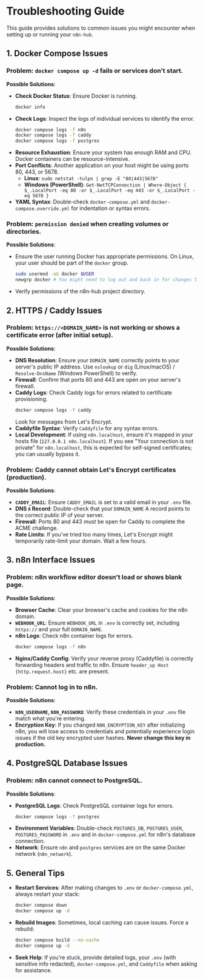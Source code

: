 # Troubleshooting Guide

This guide provides solutions to common issues you might encounter when setting up or running your `n8n-hub`.

## 1. Docker Compose Issues

### Problem: `docker compose up -d` fails or services don't start.

**Possible Solutions**:

*   **Check Docker Status**: Ensure Docker is running.
    ```bash
    docker info
    ```
*   **Check Logs**: Inspect the logs of individual services to identify the error.
    ```bash
    docker compose logs -f n8n
    docker compose logs -f caddy
    docker compose logs -f postgres
    ```
*   **Resource Exhaustion**: Ensure your system has enough RAM and CPU. Docker containers can be resource-intensive.
*   **Port Conflicts**: Another application on your host might be using ports 80, 443, or 5678.
    *   **Linux**: `sudo netstat -tulpn | grep -E "80|443|5678"`
    *   **Windows (PowerShell)**: `Get-NetTCPConnection | Where-Object { $_.LocalPort -eq 80 -or $_.LocalPort -eq 443 -or $_.LocalPort -eq 5678 }`
*   **YAML Syntax**: Double-check `docker-compose.yml` and `docker-compose.override.yml` for indentation or syntax errors.

### Problem: `permission denied` when creating volumes or directories.

**Possible Solutions**:

*   Ensure the user running Docker has appropriate permissions. On Linux, your user should be part of the `docker` group.
    ```bash
    sudo usermod -aG docker $USER
    newgrp docker # You might need to log out and back in for changes to take effect
    ```
*   Verify permissions of the n8n-hub project directory.

## 2. HTTPS / Caddy Issues

### Problem: `https://<DOMAIN_NAME>` is not working or shows a certificate error (after initial setup).

**Possible Solutions**:

*   **DNS Resolution**: Ensure your `DOMAIN_NAME` correctly points to your server's public IP address. Use `nslookup` or `dig` (Linux/macOS) / `Resolve-DnsName` (Windows PowerShell) to verify.
*   **Firewall**: Confirm that ports 80 and 443 are open on your server's firewall.
*   **Caddy Logs**: Check Caddy logs for errors related to certificate provisioning.
    ```bash
    docker compose logs -f caddy
    ```
    Look for messages from Let's Encrypt.
*   **Caddyfile Syntax**: Verify `Caddyfile` for any syntax errors.
*   **Local Development**: If using `n8n.localhost`, ensure it's mapped in your hosts file (`127.0.0.1 n8n.localhost`). If you see "Your connection is not private" for `n8n.localhost`, this is expected for self-signed certificates; you can usually bypass it.

### Problem: Caddy cannot obtain Let's Encrypt certificates (production).

**Possible Solutions**:

*   **`CADDY_EMAIL`**: Ensure `CADDY_EMAIL` is set to a valid email in your `.env` file.
*   **DNS `A` Record**: Double-check that your `DOMAIN_NAME` A record points to the correct public IP of your server.
*   **Firewall**: Ports 80 and 443 *must* be open for Caddy to complete the ACME challenge.
*   **Rate Limits**: If you've tried too many times, Let's Encrypt might temporarily rate-limit your domain. Wait a few hours.

## 3. n8n Interface Issues

### Problem: n8n workflow editor doesn't load or shows blank page.

**Possible Solutions**:

*   **Browser Cache**: Clear your browser's cache and cookies for the n8n domain.
*   **`WEBHOOK_URL`**: Ensure `WEBHOOK_URL` in `.env` is correctly set, including `https://` and your full `DOMAIN_NAME`.
*   **n8n Logs**: Check n8n container logs for errors.
    ```bash
    docker compose logs -f n8n
    ```
*   **Nginx/Caddy Config**: Verify your reverse proxy (Caddyfile) is correctly forwarding headers and traffic to n8n. Ensure `header_up Host {http.request.host}` etc. are present.

### Problem: Cannot log in to n8n.

**Possible Solutions**:

*   **`N8N_USERNAME`, `N8N_PASSWORD`**: Verify these credentials in your `.env` file match what you're entering.
*   **Encryption Key**: If you changed `N8N_ENCRYPTION_KEY` after initializing n8n, you will lose access to credentials and potentially experience login issues if the old key encrypted user hashes. **Never change this key in production.**

## 4. PostgreSQL Database Issues

### Problem: n8n cannot connect to PostgreSQL.

**Possible Solutions**:

*   **PostgreSQL Logs**: Check PostgreSQL container logs for errors.
    ```bash
    docker compose logs -f postgres
    ```
*   **Environment Variables**: Double-check `POSTGRES_DB`, `POSTGRES_USER`, `POSTGRES_PASSWORD` in `.env` and in `docker-compose.yml` for n8n's database connection.
*   **Network**: Ensure `n8n` and `postgres` services are on the same Docker network (`n8n_network`).

## 5. General Tips

*   **Restart Services**: After making changes to `.env` or `docker-compose.yml`, always restart your stack:
    ```bash
    docker compose down
    docker compose up -d
    ```
*   **Rebuild Images**: Sometimes, local caching can cause issues. Force a rebuild:
    ```bash
    docker compose build --no-cache
    docker compose up -d
    ```
*   **Seek Help**: If you're stuck, provide detailed logs, your `.env` (with sensitive info redacted), `docker-compose.yml`, and `Caddyfile` when asking for assistance.